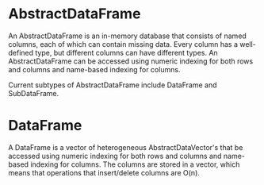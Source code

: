 # AbstractDataFrame

An AbstractDataFrame is an in-memory database that consists of named columns, each of which can contain missing data. Every column has a well-defined type, but different columns can have different types. An AbstractDataFrame can be accessed using numeric indexing for both rows and columns and name-based
indexing for columns.

Current subtypes of AbstractDataFrame include DataFrame and SubDataFrame.

# DataFrame

A DataFrame is a vector of heterogeneous AbstractDataVector's that be accessed using numeric indexing for both rows and columns and name-based indexing for columns. The columns are stored in a vector, which means that operations that insert/delete columns are O(n).
